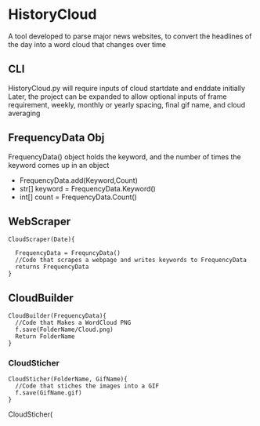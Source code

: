 # HistoryCloud
A tool developed to parse major news websites, to convert the headlines of the day into a word cloud that changes over time

## CLI
HistoryCloud.py will require inputs of cloud startdate and enddate initially
Later, the project can be expanded to allow optional inputs of frame requirement, weekly, monthly or yearly spacing, final gif name, and cloud averaging

## FrequencyData Obj
 FrequencyData() object holds the keyword, and the number of times the keyword comes up in an object
* FrequencyData.add(Keyword,Count)
* str[] keyword = FrequencyData.Keyword()
* int[] count = FrequencyData.Count()


## WebScraper

```
CloudScraper(Date){
  
  FrequencyData = FrequncyData()
  //Code that scrapes a webpage and writes keywords to FrequencyData    
  returns FrequencyData
}
```

## CloudBuilder

```
CloudBuilder(FrequencyData){
  //Code that Makes a WordCloud PNG
  f.save(FolderName/Cloud.png)  
  Return FolderName
}
```

### CloudSticher

```
CloudSticher(FolderName, GifName){
  //Code that stiches the images into a GIF
  f.save(GifName.gif)
}

```
CloudSticher(
